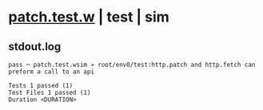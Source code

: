 # [patch.test.w](../../../../../../examples/tests/sdk_tests/api/patch.test.w) | test | sim

## stdout.log
```log
pass ─ patch.test.wsim » root/env0/test:http.patch and http.fetch can preform a call to an api
 
Tests 1 passed (1)
Test Files 1 passed (1)
Duration <DURATION>
```


